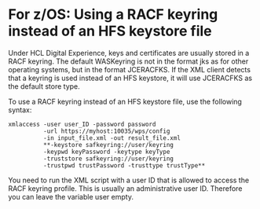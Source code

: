# For z/OS: Using a RACF keyring instead of an HFS keystore file

Under HCL Digital Experience, keys and certificates are usually stored in a RACF keyring. The default WASKeyring is not in the format jks as for other operating systems, but in the format JCERACFKS. If the XML client detects that a keyring is used instead of an HFS keystore, it will use JCERACFKS as the default store type.

To use a RACF keyring instead of an HFS keystore file, use the following syntax:

```
xmlaccess -user user_ID -password password 
          -url https://myhost:10035/wps/config
          -in input_file.xml -out result_file.xml 
          **-keystore safkeyring://user/keyring 
          -keypwd keyPassword -keytype keyType 
          -truststore safkeyring://user/keyring 
          -trustpwd trustPassword -trusttype trustType**
```

You need to run the XML script with a user ID that is allowed to access the RACF keyring profile. This is usually an administrative user ID. Therefore you can leave the variable user empty.


